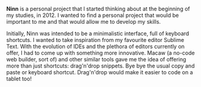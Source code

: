 **Ninn** is a personal project that I started thinking about at the beginning of my studies, in 2012. I wanted to find a personal project that would be important to me and that would allow me to develop my skills. 

Initially, Ninn was intended to be a minimalistic interface, full of keyboard shortcuts. I wanted to take inspiration from my favourite editor Sublime Text. With the evolution of IDEs and the plethora of editors currently on offer, I had to come up with something more innovative. Macaw (a no-code web builder, sort of) and other similar tools gave me the idea of offering more than just shortcuts: drag'n'drop snippets. Bye bye the usual copy and paste or keyboard shortcut. Drag'n'drop would make it easier to code on a tablet too!
